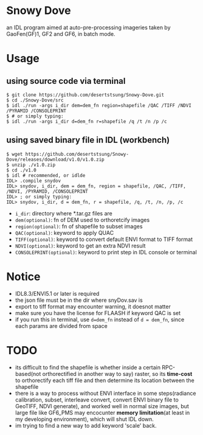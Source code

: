 # Snowy Dove
an IDL program aimed at auto-pre-processing imageries taken by GaoFen(GF)1, GF2 and GF6, in batch mode.
# Usage
## using source code via terminal
```shell
$ git clone https://github.com/desertstsung/Snowy-Dove.git
$ cd ./Snowy-Dove/src
$ idl ./run -args i_dir dem=dem_fn region=shapefile /QAC /TIFF /NDVI /PYRAMID /CONSOLEPRINT
$ # or simply typing:
$ idl ./run -args i_dir d=dem_fn r=shapefile /q /t /n /p /c
```
## using saved binary file in IDL (workbench)
```shell
$ wget https://github.com/desertstsung/Snowy-Dove/releases/download/v1.0/v1.0.zip
$ unzip ./v1.0.zip
$ cd ./v1.0
$ idl # recommended, or idlde
IDL> .compile snydov
IDL> snydov, i_dir, dem = dem_fn, region = shapefile, /QAC, /TIFF, /NDVI, /PYRAMID, /CONSOLEPRINT
IDL> ; or simply typing:
IDL> snydov, i_dir, d = dem_fn, r = shapefile, /q, /t, /n, /p, /c
```
- ``i_dir``:                  directory where *.tar.gz files are
- ``dem(optional)``:          fn of DEM used to orthoretcify images
- ``region(optional)``:       fn of shapefile to subset images
- ``QAC(optional)``:          keyword to apply QUAC
- ``TIFF(optional)``:         keyword to convert default ENVI format to TIFF format
- ``NDVI(optional)``:         keyword to get an extra NDVI result
- ``CONSOLEPRINT(optional)``: keyword to print step in IDL console or terminal
# Notice
- IDL8.3/ENVI5.1 or later is required
- the json file must be in the dir where snyDov.sav is
- export to tiff format may encounter warning, it doesnot matter
- make sure you have the license for FLAASH if keyword QAC is set
- if you run this in terminal, use ``d=dem_fn`` instead of ``d = dem_fn``, since each params are divided from space
# TODO
- its difficult to find the shapefile is whether inside a certain RPC-based(not orthorectified in another way to say) raster, so its **time-cost** to orthorectify each tiff file and then determine its location between the shapefile
- there is a way to process without ENVI interface in some steps(radiance calibration, subset, interleave convert, convert ENVI binary file to GeoTIFF, NDVI generate), and worked well in normal size images, but large file like GF6_PMS may encocunter **memory limitation**(at least in my developing environment), which will shut IDL down.
- im trying to find a new way to add keyword 'scale' back.

